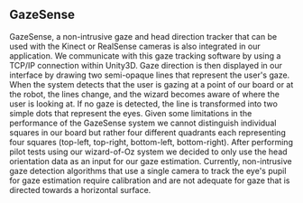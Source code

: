 ## GazeSense
GazeSense, a non-intrusive gaze and head direction tracker that can be used with the Kinect or RealSense cameras is also integrated in our application. We communicate with this gaze tracking software by using a TCP/IP connection within Unity3D. Gaze direction is then displayed in our interface by drawing two semi-opaque lines that represent the user's gaze. When the system detects that the user is gazing at a point of our board or at the robot, the lines change, and the wizard becomes aware of where the user is looking at. If no gaze is detected, the line is transformed into two simple dots that represent the eyes. Given some limitations in the performance of the GazeSense system we cannot distinguish individual squares in our board but rather four different quadrants each representing four squares (top-left, top-right, bottom-left, bottom-right). After performing pilot tests using our wizard-of-Oz system we decided to only use the head orientation data as an input for our gaze estimation. Currently, non-intrusive gaze detection algorithms that use a single camera to track the eye's pupil for gaze estimation require calibration and are not adequate for gaze that is directed towards a horizontal surface.